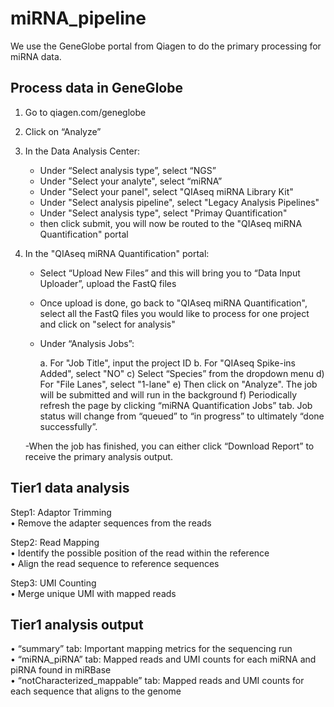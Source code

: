 # miRNA_pipeline  
We use the GeneGlobe portal from Qiagen to do the primary processing for miRNA data. 

## Process data in GeneGlobe
1. Go to qiagen.com/geneglobe
2. Click on “Analyze”
3. In the Data Analysis Center:
     - Under “Select analysis type”, select “NGS” 
     - Under "Select your analyte", select “miRNA”
     - Under "Select your panel", select "QIAseq miRNA Library Kit"
     - Under "Select analysis pipeline", select "Legacy Analysis Pipelines"
     - Under "Select analysis type", select "Primay Quantification"
     - then click submit, you will now be routed to the "QIAseq miRNA Quantification" portal
     
4. In the "QIAseq miRNA Quantification" portal:

     - Select “Upload New Files” and this will bring you to “Data Input Uploader”, upload the FastQ files 
     - Once upload is done, go back to "QIAseq miRNA Quantification", select all the FastQ files you would like to process for one project and click on "select for analysis"
     - Under “Analysis Jobs”:
     
         a. For "Job Title", input the project ID
         b. For "QIAseq Spike-ins Added", select "NO"
         c) Select “Species” from the dropdown menu
         d) For "File Lanes", select "1-lane" 
         e) Then click on "Analyze". The job will be submitted and will run in the background
         f) Periodically refresh the page by clicking “miRNA Quantification Jobs” tab. Job status will change from “queued” to
          “in progress” to ultimately “done successfully”.
          
     -When the job has finished, you can either click “Download Report” to receive the primary analysis output.

## Tier1 data analysis  
Step1: Adaptor Trimming  
  • Remove the adapter sequences from the reads  

Step2: Read Mapping  
  • Identify the possible position of the read within the reference  
  • Align the read sequence to reference sequences  

Step3: UMI Counting  
  • Merge unique UMI with mapped reads  
  

## Tier1 analysis output  
• “summary” tab: Important mapping metrics for the sequencing run  
• “miRNA_piRNA” tab: Mapped reads and UMI counts for each miRNA and piRNA found in miRBase  
• “notCharacterized_mappable” tab: Mapped reads and UMI counts for each sequence that aligns to the genome  
